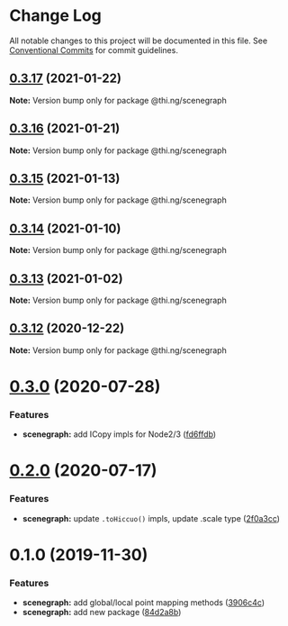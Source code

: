 # Change Log

All notable changes to this project will be documented in this file.
See [Conventional Commits](https://conventionalcommits.org) for commit guidelines.

## [0.3.17](https://github.com/thi-ng/umbrella/compare/@thi.ng/scenegraph@0.3.16...@thi.ng/scenegraph@0.3.17) (2021-01-22)

**Note:** Version bump only for package @thi.ng/scenegraph





## [0.3.16](https://github.com/thi-ng/umbrella/compare/@thi.ng/scenegraph@0.3.15...@thi.ng/scenegraph@0.3.16) (2021-01-21)

**Note:** Version bump only for package @thi.ng/scenegraph





## [0.3.15](https://github.com/thi-ng/umbrella/compare/@thi.ng/scenegraph@0.3.14...@thi.ng/scenegraph@0.3.15) (2021-01-13)

**Note:** Version bump only for package @thi.ng/scenegraph





## [0.3.14](https://github.com/thi-ng/umbrella/compare/@thi.ng/scenegraph@0.3.13...@thi.ng/scenegraph@0.3.14) (2021-01-10)

**Note:** Version bump only for package @thi.ng/scenegraph





## [0.3.13](https://github.com/thi-ng/umbrella/compare/@thi.ng/scenegraph@0.3.12...@thi.ng/scenegraph@0.3.13) (2021-01-02)

**Note:** Version bump only for package @thi.ng/scenegraph





## [0.3.12](https://github.com/thi-ng/umbrella/compare/@thi.ng/scenegraph@0.3.11...@thi.ng/scenegraph@0.3.12) (2020-12-22)

**Note:** Version bump only for package @thi.ng/scenegraph





# [0.3.0](https://github.com/thi-ng/umbrella/compare/@thi.ng/scenegraph@0.2.1...@thi.ng/scenegraph@0.3.0) (2020-07-28)


### Features

* **scenegraph:** add ICopy impls for Node2/3 ([fd6ffdb](https://github.com/thi-ng/umbrella/commit/fd6ffdb531886e53711de77c2df00c447ea65448))





# [0.2.0](https://github.com/thi-ng/umbrella/compare/@thi.ng/scenegraph@0.1.27...@thi.ng/scenegraph@0.2.0) (2020-07-17)


### Features

* **scenegraph:** update `.toHiccuo()` impls, update .scale type ([2f0a3cc](https://github.com/thi-ng/umbrella/commit/2f0a3cc6286bf8492c74c4497f13fe300980c353))





# 0.1.0 (2019-11-30)

### Features

* **scenegraph:** add global/local point mapping methods ([3906c4c](https://github.com/thi-ng/umbrella/commit/3906c4c68c541aa84bc407235c3fe3fdf3e2debe))
* **scenegraph:** add new package ([84d2a8b](https://github.com/thi-ng/umbrella/commit/84d2a8b96aeb7e8dd119be4fbc0c8c8277dc1990))
